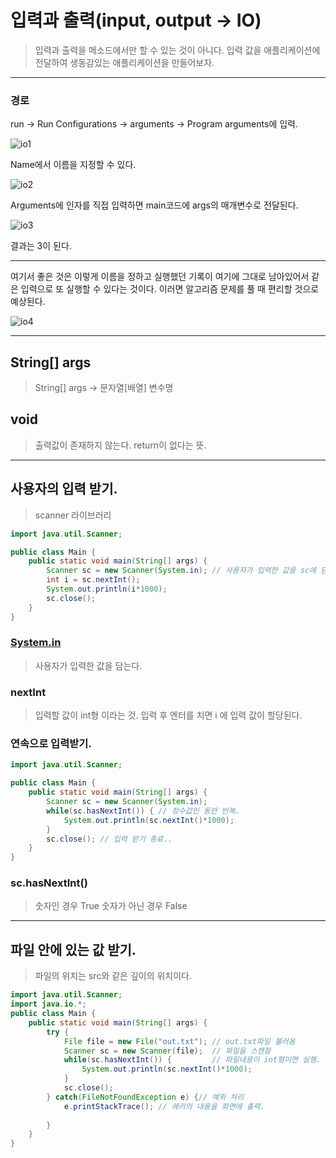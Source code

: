# 입력과 출력(input, output → IO)

> 입력과 출력을 메소드에서만 할 수 있는 것이 아니다. 입력 값을 애플리케이션에 전달하여 생동감있는 애플리케이션을 만들어보자.

------

### 경로

run → Run Configurations → arguments → Program arguments에 입력.

![io1](C:/Users/qkrxo/Downloads/io1.png)

Name에서 이름을 지정할 수 있다.

![io2](C:/Users/qkrxo/Downloads/io2.png)

Arguments에 인자를 직접 입력하면 main코드에 args의 매개변수로 전달된다.

![io3](C:/Users/qkrxo/Downloads/io3.png)

결과는 3이 된다.

------

여기서 좋은 것은 이렇게 이름을 정하고 실행했던 기록이 여기에 그대로 남아있어서 같은 입력으로 또 실행할 수 있다는 것이다. 이러면 알고리즘 문제를 풀 때 편리할 것으로 예상된다.

![io4](C:/Users/qkrxo/Downloads/io4.png)

------

## String[] args

> String[] args → 문자열[배열] 변수명

## void

> 출력값이 존재하지 않는다. return이 없다는 뜻.

------

## 사용자의 입력 받기.

> scanner 라이브러리

```java
import java.util.Scanner;

public class Main {
	public static void main(String[] args) {
		Scanner sc = new Scanner(System.in); // 사용자가 입력한 값을 sc에 담아 객체로 만듬.
		int i = sc.nextInt();
		System.out.println(i*1000);
		sc.close();
	}
}
```

### [System.in](http://System.in)

> 사용자가 입력한 값을 담는다.

### nextInt

> 입력할 값이 int형 이라는 것. 입력 후 엔터를 치면 i 에 입력 값이 할당된다.

### 연속으로 입력받기.

```java
import java.util.Scanner;

public class Main {
	public static void main(String[] args) {
		Scanner sc = new Scanner(System.in);
		while(sc.hasNextInt()) { // 정수값인 동안 반복.
			System.out.println(sc.nextInt()*1000);
		}
		sc.close(); // 입력 받기 종료..
	}
}
```

### sc.hasNextInt()

> 숫자인 경우 True 숫자가 아닌 경우 False

------

## 파일 안에 있는 값 받기.

> 파일의 위치는 src와 같은 깊이의 위치이다.

```java
import java.util.Scanner;
import java.io.*;
public class Main {
	public static void main(String[] args) {
		try {
			File file = new File("out.txt"); // out.txt파일 불러옴
			Scanner sc = new Scanner(file);  // 파일을 스캔함
			while(sc.hasNextInt()) {         // 파일내용이 int형이면 실행.
				System.out.println(sc.nextInt()*1000);
			}
			sc.close();
		} catch(FileNotFoundException e) {// 예외 처리
			e.printStackTrace(); // 에러의 내용을 화면에 출력.
			
		}
	}
}
```